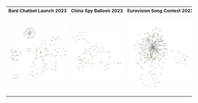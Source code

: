 <table>
  <tr>
    <th style="white-space: nowrap; width: 900px; text-align: left;font-size: 12px;">Bard Chatbot Launch 2023</th>
    <th style="white-space: nowrap; width: 900px; text-align: left;font-size: 12px;">China Spy Balloon 2023</th>
    <th style="white-space: nowrap; width: 900px; text-align: left;font-size: 12px;">Eurovision Song Contest 2023</th>
    <th style="white-space: nowrap; width: 900px; text-align: left;font-size: 12px;">Nurses Strike of 2023</th>
    <th style="white-space: nowrap; width: 900px; text-align: left;font-size: 12px;">Six Nations Rugby Tournament 2023</th>
  </tr>
  <tr>
    <td><img src="images/bard.png" width="900"></td>
    <td><img src="images/ChinaSpyBalloon.png" width="900"></td>
    <td><img src="images/Eurovision.png" width="900"></td>
    <td><img src="images/NursesStrike.png" width="900"></td>
    <td><img src="images/SixNations.png" width="900"></td>
  </tr>
</table>
